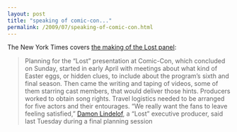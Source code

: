 ```yaml
---
layout: post
title: "speaking of comic-con..."
permalink: /2009/07/speaking-of-comic-con.html
---
```


<p>The New York Times covers <a href="http://www.nytimes.com/2009/07/27/arts/television/27lost.html?_r=3&amp;pagewanted=1&amp;emc=eta1">the making of the Lost panel</a>:</p>

<blockquote>Planning for the “Lost” presentation at Comic-Con, which concluded on Sunday, started in early April with meetings about what kind of Easter eggs, or hidden clues, to include about the program’s sixth and final season. Then came the writing and taping of videos, some of them starring cast members, that would deliver those hints. Producers worked to obtain song rights. Travel logistics needed to be arranged for five actors and their entourages. “We really want the fans to leave feeling satisfied,” <a href="http://movies.nytimes.com/person/413734/Damon-Lindelof?inline=nyt-per" title="">Damon Lindelof</a>, a “Lost” executive producer, said last Tuesday during a final planning session</blockquote>


